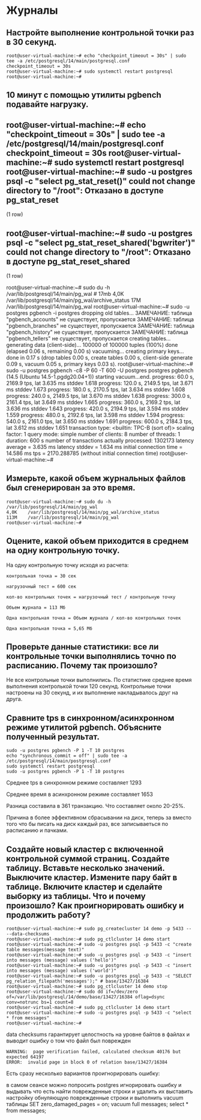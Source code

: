 # Журналы

## Настройте выполнение контрольной точки раз в 30 секунд.

```
root@user-virtual-machine:~# echo "checkpoint_timeout = 30s" | sudo tee -a /etc/postgresql/14/main/postgresql.conf
checkpoint_timeout = 30s
root@user-virtual-machine:~# sudo systemctl restart postgresql
root@user-virtual-machine:~#
```

## 10 минут c помощью утилиты pgbench подавайте нагрузку.

root@user-virtual-machine:~# echo "checkpoint_timeout = 30s" | sudo tee -a /etc/postgresql/14/main/postgresql.conf
checkpoint_timeout = 30s
root@user-virtual-machine:~# sudo systemctl restart postgresql
root@user-virtual-machine:~# sudo -u postgres psql -c "select pg_stat_reset()"
could not change directory to "/root": Отказано в доступе
 pg_stat_reset
---------------

(1 row)

root@user-virtual-machine:~# sudo -u postgres psql -c "select pg_stat_reset_shared('bgwriter')"
could not change directory to "/root": Отказано в доступе
 pg_stat_reset_shared
----------------------

(1 row)

root@user-virtual-machine:~# sudo du -h /var/lib/postgresql/14/main/pg_wal # 17mb
4,0K    /var/lib/postgresql/14/main/pg_wal/archive_status
17M     /var/lib/postgresql/14/main/pg_wal
root@user-virtual-machine:~# sudo -u postgres pgbench -i postgres
dropping old tables...
ЗАМЕЧАНИЕ:  таблица "pgbench_accounts" не существует, пропускается
ЗАМЕЧАНИЕ:  таблица "pgbench_branches" не существует, пропускается
ЗАМЕЧАНИЕ:  таблица "pgbench_history" не существует, пропускается
ЗАМЕЧАНИЕ:  таблица "pgbench_tellers" не существует, пропускается
creating tables...
generating data (client-side)...
100000 of 100000 tuples (100%) done (elapsed 0.06 s, remaining 0.00 s)
vacuuming...
creating primary keys...
done in 0.17 s (drop tables 0.00 s, create tables 0.00 s, client-side generate 0.09 s, vacuum 0.05 s, primary keys 0.03 s).
root@user-virtual-machine:~# sudo -u postgres pgbench -c8 -P 60 -T 600 -U postgres postgres
pgbench (14.5 (Ubuntu 14.5-1.pgdg20.04+1))
starting vacuum...end.
progress: 60.0 s, 2169.9 tps, lat 3.635 ms stddev 1.618
progress: 120.0 s, 2149.5 tps, lat 3.671 ms stddev 1.673
progress: 180.0 s, 2170.5 tps, lat 3.634 ms stddev 1.608
progress: 240.0 s, 2149.5 tps, lat 3.670 ms stddev 1.638
progress: 300.0 s, 2161.4 tps, lat 3.649 ms stddev 1.665
progress: 360.0 s, 2169.2 tps, lat 3.636 ms stddev 1.643
progress: 420.0 s, 2194.9 tps, lat 3.594 ms stddev 1.559
progress: 480.0 s, 2192.6 tps, lat 3.598 ms stddev 1.594
progress: 540.0 s, 2161.0 tps, lat 3.650 ms stddev 1.691
progress: 600.0 s, 2184.3 tps, lat 3.612 ms stddev 1.651
transaction type: <builtin: TPC-B (sort of)>
scaling factor: 1
query mode: simple
number of clients: 8
number of threads: 1
duration: 600 s
number of transactions actually processed: 1302173
latency average = 3.635 ms
latency stddev = 1.634 ms
initial connection time = 14.586 ms
tps = 2170.288785 (without initial connection time)
root@user-virtual-machine:~#

## Измерьте, какой объем журнальных файлов был сгенерирован за это время.

```
root@user-virtual-machine:~# sudo du -h /var/lib/postgresql/14/main/pg_wal
4,0K    /var/lib/postgresql/14/main/pg_wal/archive_status
113M    /var/lib/postgresql/14/main/pg_wal
root@user-virtual-machine:~#
```

## Оцените, какой объем приходится в среднем на одну контрольную точку.

На одну контрольную точку исходя из расчета: 

```
контрольная точка = 30 сек

нагрузочный тест = 600 сек

кол-во контрольных точек = нагрузочный тест / контрольную точку

Объем журнала = 113 Мб

Одна контрольная точка = Объем журнала / кол-во контрольных точек

Одна контрольная точка = 5,65 Мб
```

## Проверьте данные статистики: все ли контрольные точки выполнялись точно по расписанию. Почему так произошло?

Не все контрольные точки выполнились. По статистике среднее время выполнения контролькой точки 120 секунд.
Контрольные точки настроены на 30 секунд, и их выполнение накладывалось друг на друга.

## Сравните tps в синхронном/асинхронном режиме утилитой pgbench. Объясните полученный результат.

```
sudo -u postgres pgbench -P 1 -T 10 postgres
echo "synchronous_commit = off" | sudo tee -a /etc/postgresql/14/main/postgresql.conf
sudo systemctl restart postgresql
sudo -u postgres pgbench -P 1 -T 10 postgres
```

Среднее tps в синхронном режиме составляет 1293

Среднее время в асинхронном режиме составляет 1653

Разница составила в 361 транзакцию. Что составляет около 20-25%.

Причина в более эффективном сбрасывании на диск, теперь за вместо того что бы писать на диск каждый раз, все записываеться по расписанию и пачками.

## Создайте новый кластер с включенной контрольной суммой страниц. Создайте таблицу. Вставьте несколько значений. Выключите кластер. Измените пару байт в таблице. Включите кластер и сделайте выборку из таблицы. Что и почему произошло? Как проигнорировать ошибку и продолжить работу?

```
root@user-virtual-machine:~# sudo pg_createcluster 14 demo -p 5433 -- --data-checksums
root@user-virtual-machine:~# sudo pg_ctlcluster 14 demo start
root@user-virtual-machine:~# sudo -u postgres psql -p 5433 -c "create table messages(message text)"
root@user-virtual-machine:~# sudo -u postgres psql -p 5433 -c "insert into messages (message) values ('hello')"
root@user-virtual-machine:~# sudo -u postgres psql -p 5433 -c "insert into messages (message) values ('world')"
root@user-virtual-machine:~# sudo -u postgres psql -p 5433 -c "SELECT pg_relation_filepath('messages');" # base/13427/16384
root@user-virtual-machine:~# sudo pg_ctlcluster 14 demo stop
root@user-virtual-machine:~# sudo dd if=/dev/zero of=/var/lib/postgresql/14/demo/base/13427/16384 oflag=dsync conv=notrunc bs=1 count=8
root@user-virtual-machine:~# sudo pg_ctlcluster 14 demo start
root@user-virtual-machine:~# sudo -u postgres psql -p 5433 -c "select * from messages"
root@user-virtual-machine:~#
```

data checksums гарантирует целостность на уровне байтов в файлах и выводит ошибку о том что файл был поврежден

```
WARNING:  page verification failed, calculated checksum 40176 but expected 64197
ERROR:  invalid page in block 0 of relation base/13427/16384
```

Есть сразу несколько вариантов проигнорировать ошибку:

в самом сеансе можно попросить postgres игнорировать ошибку и выдывать что есть
найти поврежденные строки и удалить их
выставить настройку обнуляющую поврежденные строки и выполнить vacuum таблицы
SET zero_damaged_pages = on;
vacuum full messages;
select * from messages;


